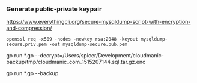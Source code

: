 ### Generate public-private keypair

https://www.everythingcli.org/secure-mysqldump-script-with-encryption-and-compression/

```openssl req -x509 -nodes -newkey rsa:2048 -keyout mysqldump-secure.priv.pem -out mysqldump-secure.pub.pem```



go run *.go --decrypt=/Users/spicer/Development/cloudmanic-backup/tmp/cloudmanic_com_1515207144.sql.tar.gz.enc


go run *.go --backup